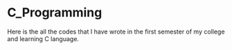 ﻿# C_Programming
Here is the all the codes that I have wrote in the first semester of my college and learning C language.
